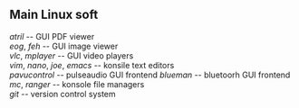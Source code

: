 ## Main Linux soft
*atril* -- GUI PDF viewer  
*eog*, *feh* -- GUI image viewer  
*vlc*, *mplayer* -- GUI video players  
*vim*, *nano*, *joe*, *emacs* -- konsile text editors  
*pavucontrol* -- pulseaudio GUI frontend
*blueman* -- bluetoorh GUI frontend  
*mc*, *ranger* -- konsole file managers  
*git* -- version control system  

